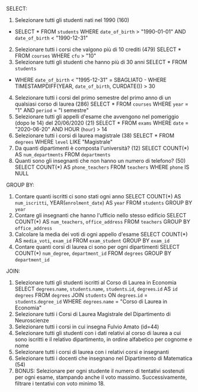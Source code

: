 SELECT:
 1. Selezionare tutti gli studenti nati nel 1990 (160)
 - SELECT *
   FROM `students`
   WHERE `date_of_birth` > "1990-01-01"
   AND `date_of_birth` < "1990-12-31"
 2. Selezionare tutti i corsi che valgono più di 10 crediti (479)
   SELECT *
   FROM `courses`
   WHERE `cfu` > "10"
 3. Selezionare tutti gli studenti che hanno più di 30 anni
   SELECT *
   FROM `students`
   - WHERE `date_of_birth` < "1995-12-31" = SBAGLIATO -
   WHERE TIMESTAMPDIFF(YEAR, `date_of_birth`, CURDATE()) > 30
 4. Selezionare tutti i corsi del primo semestre del primo anno di un qualsiasi corso di
 laurea (286)
   SELECT *
   FROM `courses`
   WHERE `year` = "1"
   AND `period` = "I semestre"
 5. Selezionare tutti gli appelli d'esame che avvengono nel pomeriggio (dopo le 14) del
 20/06/2020 (21)
   SELECT *
   FROM `exams`
   WHERE `date` = "2020-06-20"
   AND HOUR (`hour`) > 14
 6. Selezionare tutti i corsi di laurea magistrale (38)
   SELECT *
   FROM `degrees`
   WHERE `level` LIKE "Magistrale"
 7. Da quanti dipartimenti è composta l'università? (12)
   SELECT COUNT(*) AS `num_departments`
   FROM `departments`
 8. Quanti sono gli insegnanti che non hanno un numero di telefono? (50)
   SELECT COUNT(*) AS `phone_teachers`
   FROM `teachers`
   WHERE `phone` IS NULL

 
 
 GROUP BY:
 1. Contare quanti iscritti ci sono stati ogni anno
   SELECT COUNT(*) AS `num_iscritti`, YEAR(`enrolment_date`) AS `year`
   FROM `students`
   GROUP BY `year`
 2. Contare gli insegnanti che hanno l'ufficio nello stesso edificio
   SELECT COUNT(*) AS `num_teachers`, `office_address`
   FROM `teachers`
   GROUP BY `office_address`
 3. Calcolare la media dei voti di ogni appello d'esame
   SELECT COUNT(*) AS `media_voti`, `exam_id`
   FROM `exam_student`
   GROUP BY `exam_id`
 4. Contare quanti corsi di laurea ci sono per ogni dipartimenti
   SELECT COUNT(*) `num_degree`, `department_id`
   FROM `degrees`
   GROUP BY `department_id`



JOIN:
 1. Selezionare tutti gli studenti iscritti al Corso di Laurea in Economia
  SELECT `degrees`.`name`, `students`.`name`, `students`.`id`, `degrees`.`id` AS `id degrees`
  FROM `degrees`
  JOIN `students` ON `degrees`.`id` = `students`.`degree_id`
WHERE `degrees`.`name` = "Corso di Laurea in Economia"
 2. Selezionare tutti i Corsi di Laurea Magistrale del Dipartimento di
 Neuroscienze
 3. Selezionare tutti i corsi in cui insegna Fulvio Amato (id=44)
 4. Selezionare tutti gli studenti con i dati relativi al corso di laurea a cui
 sono iscritti e il relativo dipartimento, in ordine alfabetico per cognome e
 nome
 5. Selezionare tutti i corsi di laurea con i relativi corsi e insegnanti
 6. Selezionare tutti i docenti che insegnano nel Dipartimento di
 Matematica (54)
 7. BONUS: Selezionare per ogni studente il numero di tentativi sostenuti
 per ogni esame, stampando anche il voto massimo. Successivamente,
 filtrare i tentativi con voto minimo 18.